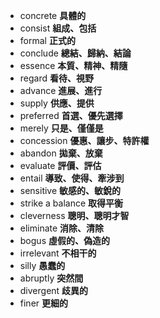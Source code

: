 - concrete **具體的**
- consist **組成、包括**
- formal **正式的**
- conclude **總結、歸納、結論**
- essence **本質、精神、精隨**
- regard **看待、視野**
- advance **進展、進行**
- supply **供應、提供**
- preferred **首選、優先選擇**
- merely **只是、僅僅是**
- concession **優惠、讓步、特許權**
- abandon **拋棄、放棄**
- evaluate **評價、評估**
- entail **導致、使得、牽涉到**
- sensitive **敏感的、敏銳的**
- strike a balance **取得平衡**
- cleverness **聰明、聰明才智**
- eliminate **消除、清除**
- bogus **虛假的、偽造的**
- irrelevant **不相干的**
- silly **愚蠢的**
- abruptly **突然間**
- divergent **歧異的**
- finer **更細的** 